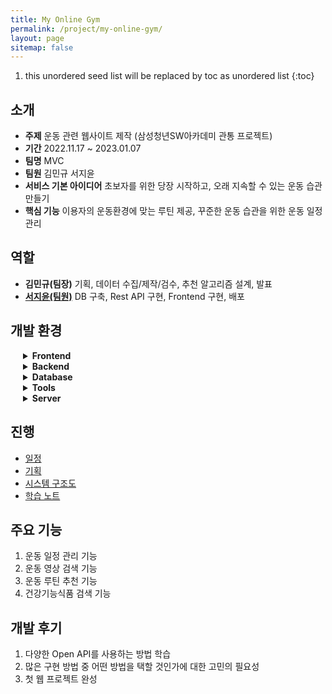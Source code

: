 ```yaml
---
title: My Online Gym
permalink: /project/my-online-gym/
layout: page
sitemap: false
---
```

<head>
  <style>
    details {
      padding-left: 20px;
    }
    details summary {
      cursor: pointer;
      font-weight: bolder;
    }
  </style>
</head>

1. this unordered seed list will be replaced by toc as unordered list
{:toc}

## 소개
- **주제** 운동 관련 웹사이트 제작 (삼성청년SW아카데미 관통 프로젝트)
- **기간** 2022.11.17 ~ 2023.01.07
- **팀명** MVC
- **팀원** 김민규 서지윤
- **서비스 기본 아이디어** 초보자를 위한 당장 시작하고, 오래 지속할 수 있는 운동 습관 만들기
- **핵심 기능** 이용자의 운동환경에 맞는 루틴 제공, 꾸준한 운동 습관을 위한 운동 일정 관리

## 역할
- <b>김민규(팀장)</b> 기획, 데이터 수집/제작/검수, 추천 알고리즘 설계, 발표
- [<b>서지윤(팀원)</b>](https://github.com/Jeeyoun-S) DB 구축, Rest API 구현, Frontend 구현, 배포

## 개발 환경
<details>
  <summary>Frontend</summary>
  <div>
    <ul>
      <li>
        <img src="https://img.shields.io/badge/vue2-4FC08D?style=flat&logo=vue.js&logoColor=white">
      </li>
      <li>
        <img src="https://img.shields.io/badge/Visual Studio Code-007ACC?style=flat&logo=VisualStudioCode&logoColor=white"> 
      </li>
      <li>
        <img src="https://img.shields.io/badge/HTML5-E34F26?style=flat&logo=HTML5&logoColor=white"> 
      </li>
      <li>
        <img src="https://img.shields.io/badge/CSS3-1572B6?style=flat&logo=CSS3&logoColor=white"> 
      </li>
      <li>
        <img src="https://img.shields.io/badge/Javascript-F7DF1E?style=flat&logo=Javascript&logoColor=white"> 
      </li>
      <li>
        <img src="https://img.shields.io/badge/Vue Bootstrap-7952B3?style=flat&logo=Bootstrap&logoColor=white">
      </li>
    </ul>
  </div>
</details>

<details>
  <summary>Backend</summary>
  <div>
    <ul>
      <li>
        <img src="https://img.shields.io/badge/Spring Boot-6DB33F?style=flat&logo=SpringBoot&logoColor=white"> 
      </li>
      <li>
        <img src="https://img.shields.io/badge/Eclipse IDE-2C2255?style=flat&logo=EclipseIDE&logoColor=white"> 
      </li>
      <li>
        <img src="https://img.shields.io/badge/Java8-007396?style=flat&logo=Java&logoColor=white"> 
      </li>
      <li>
        <img src="https://img.shields.io/badge/Apache Maven-C71A36?style=flat&logo=ApacheMaven&logoColor=white"> 
      </li>
      <li>
        <img src="https://img.shields.io/badge/Swagger3-85EA2D?style=flat&logo=Swagger&logoColor=white"> 
      </li>
      <li>
        <img src="https://img.shields.io/badge/mybatis-000000?style=flat&logo=MyBatis&logoColor=white">
      </li>
    </ul>
  </div>
</details>

<details>
  <summary>Database</summary>
  <div>
    <ul>
      <li>
        <img src="https://img.shields.io/badge/MySQL-4479A1?style=flat&logo=mysql&logoColor=white"> 
      </li>
      <li>
        <img src="https://img.shields.io/badge/JSON-000000?style=flat&logo=JSON&logoColor=white">
      </li>
    </ul>
  </div>
</details>

<details>
  <summary>Tools</summary>
  <div>
  <ul>
      <li>
        <img src="https://img.shields.io/badge/Notion-000000?style=flat&logo=Notion&logoColor=white"> 
      </li>
      <li>
        <img src="https://img.shields.io/badge/GitLab-FC6D26?style=flat&logo=GitLab&logoColor=white">
      </li>
    </ul>
  </div>
</details>

<details>
  <summary>Server</summary>
  <div>
    <ul>
      <li>
        <img src="https://img.shields.io/badge/Microsoft Azure-0078D4?style=flat&logo=MicrosoftAzure&logoColor=white"> 
      </li>
      <li>
        <img src="https://img.shields.io/badge/Linux-FCC624?style=flat&logo=Linux&logoColor=white"> 
      </li>
      <li>
        <img src="https://img.shields.io/badge/Powershell-5391FE?style=flat&logo=Powershell&logoColor=white">
      </li>
    </ul>
  </div>
</details>

## 진행
- [일정](schedule)
- [기획](plan-and-design)
- [시스템 구조도](architecture)
- [학습 노트](notes)

## 주요 기능
1. 운동 일정 관리 기능
2. 운동 영상 검색 기능
3. 운동 루틴 추천 기능
4. 건강기능식품 검색 기능

## 개발 후기
1. 다양한 Open API를 사용하는 방법 학습
2. 많은 구현 방법 중 어떤 방법을 택할 것인가에 대한 고민의 필요성
3. 첫 웹 프로젝트 완성
